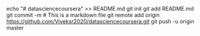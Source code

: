 echo "# datasciencecoursera" >> README.md
git init
git add README.md
git commit -m # This is a markdown file
git remote add origin https://github.com/Viveksr2020/datasciencecoursera.git
git push -u origin master
